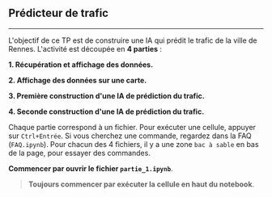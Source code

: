 ## Prédicteur de trafic
---

L'objectif de ce TP est de construire une IA qui prédit le trafic de la ville de Rennes. L'activité est découpée en __4 parties__ :  

__1. Récupération et affichage des données.__

__2. Affichage des données sur une carte.__

__3. Première construction d'une IA de prédiction du trafic.__

__4. Seconde construction d'une IA de prédiction du trafic.__

Chaque partie correspond à un fichier. Pour exécuter une cellule, appuyer sur `Ctrl+Entrée`. Si vous cherchez une commande, regardez dans la FAQ (`FAQ.ipynb`). Pour chacun des 4 fichiers, il y a une zone `bac à sable` en bas de la page, pour essayer des commandes.

__Commencer par ouvrir le fichier `partie_1.ipynb`__.

>__Toujours commencer par exécuter la cellule en haut du notebook__.